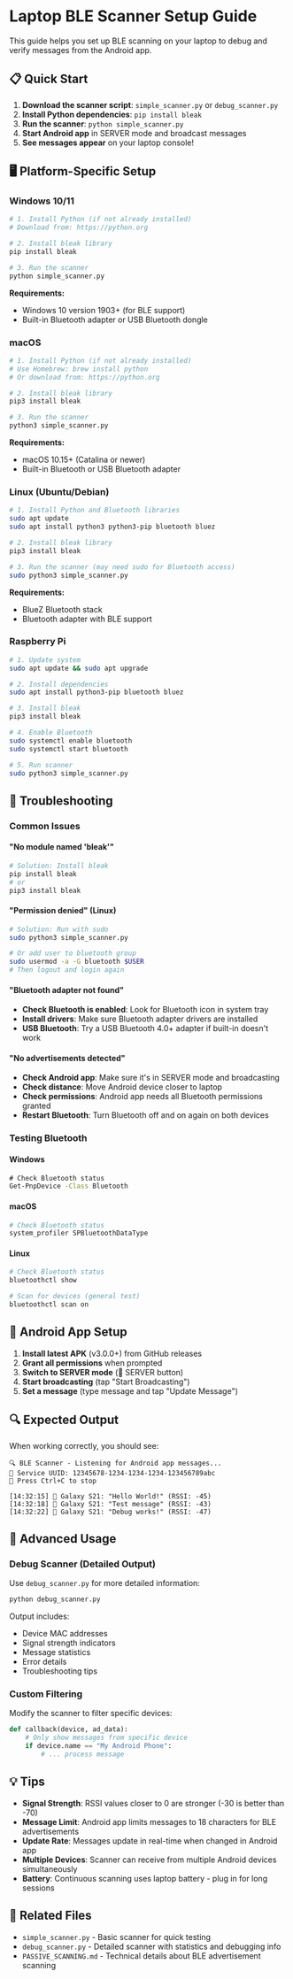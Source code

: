 # Laptop BLE Scanner Setup Guide

This guide helps you set up BLE scanning on your laptop to debug and verify messages from the Android app.

## 📋 Quick Start

1. **Download the scanner script**: `simple_scanner.py` or `debug_scanner.py`
2. **Install Python dependencies**: `pip install bleak`
3. **Run the scanner**: `python simple_scanner.py`
4. **Start Android app** in SERVER mode and broadcast messages
5. **See messages appear** on your laptop console!

## 🖥️ Platform-Specific Setup

### Windows 10/11

```bash
# 1. Install Python (if not already installed)
# Download from: https://python.org

# 2. Install bleak library
pip install bleak

# 3. Run the scanner
python simple_scanner.py
```

**Requirements:**
- Windows 10 version 1903+ (for BLE support)
- Built-in Bluetooth adapter or USB Bluetooth dongle

### macOS

```bash
# 1. Install Python (if not already installed)
# Use Homebrew: brew install python
# Or download from: https://python.org

# 2. Install bleak library
pip3 install bleak

# 3. Run the scanner
python3 simple_scanner.py
```

**Requirements:**
- macOS 10.15+ (Catalina or newer)
- Built-in Bluetooth or USB Bluetooth adapter

### Linux (Ubuntu/Debian)

```bash
# 1. Install Python and Bluetooth libraries
sudo apt update
sudo apt install python3 python3-pip bluetooth bluez

# 2. Install bleak library
pip3 install bleak

# 3. Run the scanner (may need sudo for Bluetooth access)
sudo python3 simple_scanner.py
```

**Requirements:**
- BlueZ Bluetooth stack
- Bluetooth adapter with BLE support

### Raspberry Pi

```bash
# 1. Update system
sudo apt update && sudo apt upgrade

# 2. Install dependencies
sudo apt install python3-pip bluetooth bluez

# 3. Install bleak
pip3 install bleak

# 4. Enable Bluetooth
sudo systemctl enable bluetooth
sudo systemctl start bluetooth

# 5. Run scanner
sudo python3 simple_scanner.py
```

## 🔧 Troubleshooting

### Common Issues

#### "No module named 'bleak'"
```bash
# Solution: Install bleak
pip install bleak
# or
pip3 install bleak
```

#### "Permission denied" (Linux)
```bash
# Solution: Run with sudo
sudo python3 simple_scanner.py

# Or add user to bluetooth group
sudo usermod -a -G bluetooth $USER
# Then logout and login again
```

#### "Bluetooth adapter not found"
- **Check Bluetooth is enabled**: Look for Bluetooth icon in system tray
- **Install drivers**: Make sure Bluetooth adapter drivers are installed
- **USB Bluetooth**: Try a USB Bluetooth 4.0+ adapter if built-in doesn't work

#### "No advertisements detected"
- **Check Android app**: Make sure it's in SERVER mode and broadcasting
- **Check distance**: Move Android device closer to laptop
- **Check permissions**: Android app needs all Bluetooth permissions granted
- **Restart Bluetooth**: Turn Bluetooth off and on again on both devices

### Testing Bluetooth

#### Windows
```cmd
# Check Bluetooth status
Get-PnpDevice -Class Bluetooth
```

#### macOS
```bash
# Check Bluetooth status
system_profiler SPBluetoothDataType
```

#### Linux
```bash
# Check Bluetooth status
bluetoothctl show

# Scan for devices (general test)
bluetoothctl scan on
```

## 📱 Android App Setup

1. **Install latest APK** (v3.0.0+) from GitHub releases
2. **Grant all permissions** when prompted
3. **Switch to SERVER mode** (📡 SERVER button)
4. **Start broadcasting** (tap "Start Broadcasting")
5. **Set a message** (type message and tap "Update Message")

## 🔍 Expected Output

When working correctly, you should see:

```
🔍 BLE Scanner - Listening for Android app messages...
📡 Service UUID: 12345678-1234-1234-1234-123456789abc
🛑 Press Ctrl+C to stop

[14:32:15] 📱 Galaxy S21: "Hello World!" (RSSI: -45)
[14:32:18] 📱 Galaxy S21: "Test message" (RSSI: -43)
[14:32:22] 📱 Galaxy S21: "Debug works!" (RSSI: -47)
```

## 🚀 Advanced Usage

### Debug Scanner (Detailed Output)

Use `debug_scanner.py` for more detailed information:

```bash
python debug_scanner.py
```

Output includes:
- Device MAC addresses
- Signal strength indicators
- Message statistics
- Error details
- Troubleshooting tips

### Custom Filtering

Modify the scanner to filter specific devices:

```python
def callback(device, ad_data):
    # Only show messages from specific device
    if device.name == "My Android Phone":
        # ... process message
```

## 💡 Tips

- **Signal Strength**: RSSI values closer to 0 are stronger (-30 is better than -70)
- **Message Limit**: Android app limits messages to 18 characters for BLE advertisements
- **Update Rate**: Messages update in real-time when changed in Android app
- **Multiple Devices**: Scanner can receive from multiple Android devices simultaneously
- **Battery**: Continuous scanning uses laptop battery - plug in for long sessions

## 🔗 Related Files

- `simple_scanner.py` - Basic scanner for quick testing
- `debug_scanner.py` - Detailed scanner with statistics and debugging info
- `PASSIVE_SCANNING.md` - Technical details about BLE advertisement scanning
